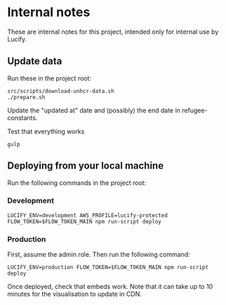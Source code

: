 # Internal notes

These are internal notes for this project, intended only for internal use by Lucify.

## Update data

Run these in the project root:
```
src/scripts/download-unhcr-data.sh
./prepare.sh
```

Update the "updated at" date and (possibly) the end date in refugee-constants.

Test that everything works
```
gulp
```

## Deploying from your local machine

Run the following commands in the project root:

### Development

```shell
LUCIFY_ENV=development AWS_PROFILE=lucify-protected FLOW_TOKEN=$FLOW_TOKEN_MAIN npm run-script deploy
```

### Production

First, assume the admin role. Then run the following command:
```shell
LUCIFY_ENV=production FLOW_TOKEN=$FLOW_TOKEN_MAIN npm run-script deploy
```

Once deployed, check that embeds work. Note that it can take up to 10 minutes for the visualisation to update in CDN.
